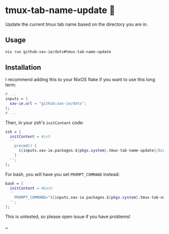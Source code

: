 # tmux-tab-name-update 📛

Update the current tmux tab name based on the directory you are in.

## Usage

```sh
nix run github:xav-ie/dots#tmux-tab-name-update
```

## Installation

I recommend adding this to your NixOS flake if you want to use this long
term:

```nix
# ...
inputs = {
  xav-ie.url = "github:xav-ie/dots";
};
# ...
```

Then, in your zsh's `initContent` code:

```nix
zsh = {
  initContent = #zsh
  ''
    precmd() {
      ${inputs.xav-ie.packages.${pkgs.system}.tmux-tab-name-update}/bin/tmux-tab-name-update
    }
  '';
};
```

For bash, you will have you set `PROMPT_COMMAND` instead:

```nix
bash = {
  initContent = #bash
  ''
    PROMPT_COMMAND="${inputs.xav-ie.packages.${pkgs.system}.tmux-tab-name-update}/bin/tmux-tab-name-update; command2; ...;"
  '';
};
```

This is untested, so please open issue if you have problems!

[..](..)
